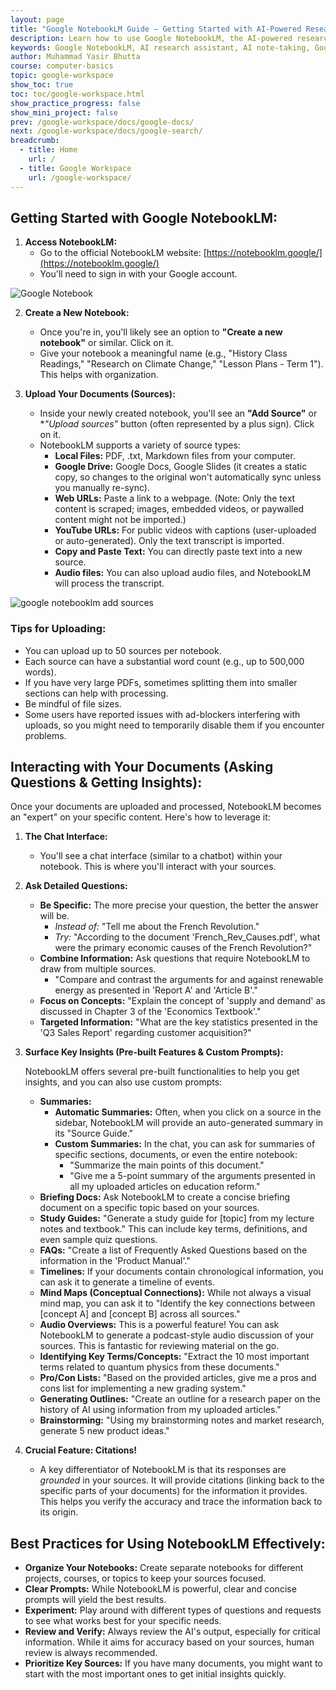 ```yaml
---
layout: page
title: "Google NotebookLM Guide – Getting Started with AI-Powered Research and Note-Taking"
description: Learn how to use Google NotebookLM, the AI-powered research and note-taking assistant. Discover features like document upload, summarization, analysis, study guides, and citations to enhance your productivity. Perfect for teachers, students, and researchers using Google Workspace.
keywords: Google NotebookLM, AI research assistant, AI note-taking, Google Workspace tools, document summarization, study guide generator, Google Labs, Gemini AI, research productivity, education technology,
author: Muhammad Yasir Bhutta
course: computer-basics
topic: google-workspace
show_toc: true
toc: toc/google-workspace.html
show_practice_progress: false
show_mini_project: false
prev: /google-workspace/docs/google-docs/
next: /google-workspace/docs/google-search/
breadcrumb:
  - title: Home
    url: /
  - title: Google Workspace
    url: /google-workspace/    
---
```


## **Getting Started with Google NotebookLM:**

1.  **Access NotebookLM:**
    * Go to the official NotebookLM website: [https://notebooklm.google/](https://notebooklm.google/)
    * You'll need to sign in with your Google account.

![Google Notebook](https://res.cloudinary.com/da0pjikvw/image/upload/c_pad,w_512/v1753522996/notebooknl_lsnuq2.png)

2.  **Create a New Notebook:**
    * Once you're in, you'll likely see an option to **"Create a new notebook"** or similar. Click on it.
    * Give your notebook a meaningful name (e.g., "History Class Readings," "Research on Climate Change," "Lesson Plans - Term 1"). This helps with organization.

3.  **Upload Your Documents (Sources):**
    * Inside your newly created notebook, you'll see an **"Add Source"** or **"Upload sources"* button (often represented by a plus sign). Click on it.
    * NotebookLM supports a variety of source types:
        * **Local Files:** PDF, .txt, Markdown files from your computer.
        * **Google Drive:** Google Docs, Google Slides (it creates a static copy, so changes to the original won't automatically sync unless you manually re-sync).
        * **Web URLs:** Paste a link to a webpage. (Note: Only the text content is scraped; images, embedded videos, or paywalled content might not be imported.)
        * **YouTube URLs:** For public videos with captions (user-uploaded or auto-generated). Only the text transcript is imported.
        * **Copy and Paste Text:** You can directly paste text into a new source.
        * **Audio files:** You can also upload audio files, and NotebookLM will process the transcript.

![google notebooklm add sources](https://res.cloudinary.com/da0pjikvw/image/upload/c_pad,w_512/v1753523241/google-notebooknl-add-sources_cw5jna.png)

### **Tips for Uploading:**

* You can upload up to 50 sources per notebook.
* Each source can have a substantial word count (e.g., up to 500,000 words).
* If you have very large PDFs, sometimes splitting them into smaller sections can help with processing.
* Be mindful of file sizes.
* Some users have reported issues with ad-blockers interfering with uploads, so you might need to temporarily disable them if you encounter problems.

## **Interacting with Your Documents (Asking Questions & Getting Insights):**

Once your documents are uploaded and processed, NotebookLM becomes an "expert" on your specific content. Here's how to leverage it:

1.  **The Chat Interface:**
    * You'll see a chat interface (similar to a chatbot) within your notebook. This is where you'll interact with your sources.

2.  **Ask Detailed Questions:**
    * **Be Specific:** The more precise your question, the better the answer will be.
        * *Instead of:* "Tell me about the French Revolution."
        * *Try:* "According to the document 'French_Rev_Causes.pdf', what were the primary economic causes of the French Revolution?"
    * **Combine Information:** Ask questions that require NotebookLM to draw from multiple sources.
        * "Compare and contrast the arguments for and against renewable energy as presented in 'Report A' and 'Article B'."
    * **Focus on Concepts:** "Explain the concept of 'supply and demand' as discussed in Chapter 3 of the 'Economics Textbook'."
    * **Targeted Information:** "What are the key statistics presented in the 'Q3 Sales Report' regarding customer acquisition?"

3.  **Surface Key Insights (Pre-built Features & Custom Prompts):**

    NotebookLM offers several pre-built functionalities to help you get insights, and you can also use custom prompts:

    * **Summaries:**
        * **Automatic Summaries:** Often, when you click on a source in the sidebar, NotebookLM will provide an auto-generated summary in its "Source Guide."
        * **Custom Summaries:** In the chat, you can ask for summaries of specific sections, documents, or even the entire notebook:
            * "Summarize the main points of this document."
            * "Give me a 5-point summary of the arguments presented in all my uploaded articles on education reform."
    * **Briefing Docs:** Ask NotebookLM to create a concise briefing document on a specific topic based on your sources.
    * **Study Guides:** "Generate a study guide for [topic] from my lecture notes and textbook." This can include key terms, definitions, and even sample quiz questions.
    * **FAQs:** "Create a list of Frequently Asked Questions based on the information in the 'Product Manual'."
    * **Timelines:** If your documents contain chronological information, you can ask it to generate a timeline of events.
    * **Mind Maps (Conceptual Connections):** While not always a visual mind map, you can ask it to "Identify the key connections between [concept A] and [concept B] across all sources."
    * **Audio Overviews:** This is a powerful feature! You can ask NotebookLM to generate a podcast-style audio discussion of your sources. This is fantastic for reviewing material on the go.
    * **Identifying Key Terms/Concepts:** "Extract the 10 most important terms related to quantum physics from these documents."
    * **Pro/Con Lists:** "Based on the provided articles, give me a pros and cons list for implementing a new grading system."
    * **Generating Outlines:** "Create an outline for a research paper on the history of AI using information from my uploaded articles."
    * **Brainstorming:** "Using my brainstorming notes and market research, generate 5 new product ideas."

4.  **Crucial Feature: Citations!**
    * A key differentiator of NotebookLM is that its responses are *grounded* in your sources. It will provide citations (linking back to the specific parts of your documents) for the information it provides. This helps you verify the accuracy and trace the information back to its origin.

## **Best Practices for Using NotebookLM Effectively:**

* **Organize Your Notebooks:** Create separate notebooks for different projects, courses, or topics to keep your sources focused.
* **Clear Prompts:** While NotebookLM is powerful, clear and concise prompts will yield the best results.
* **Experiment:** Play around with different types of questions and requests to see what works best for your specific needs.
* **Review and Verify:** Always review the AI's output, especially for critical information. While it aims for accuracy based on your sources, human review is always recommended.
* **Prioritize Key Sources:** If you have many documents, you might want to start with the most important ones to get initial insights quickly.

